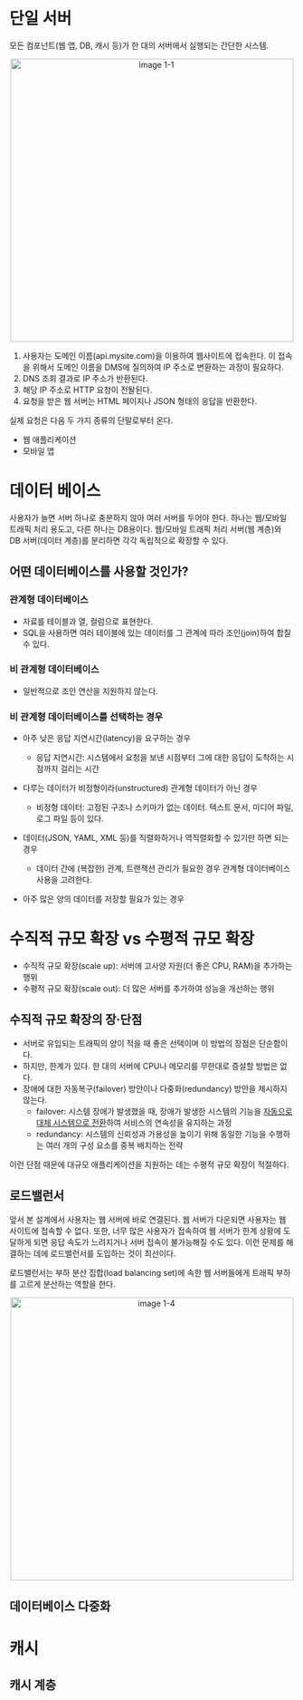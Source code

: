 # 단일 서버
모든 컴포넌트(웹 앱, DB, 캐시 등)가 한 대의 서버에서 실행되는 간단한 시스템.

<p align="center"><img width="500" alt="image 1-1" src="https://github.com/user-attachments/assets/de88f18a-ffe5-41f3-9b07-e3860351e896"></p>


1. 사용자는 도메인 이름(api.mysite.com)을 이용하여 웹사이트에 접속한다. 이 접속을 위해서 도메인 이름을 DMS에 질의하여 IP 주소로 변환하는 과정이 필요하다.
2. DNS 조회 결과로 IP 주소가 반환된다.
3. 해당 IP 주소로 HTTP 요청이 전돨된다.
4. 요청을 받은 웹 서버는 HTML 페이지나 JSON 형태의 응답을 반환한다.

실제 요청은 다음 두 가지 종류의 단말로부터 온다.
- 웹 애플리케이션
- 모바일 앱

# 데이터 베이스
사용자가 늘면 서버 하나로 충분하지 않아 여러 서버를 두어야 한다. 하나는 웹/모바일 트래픽 처리 용도고, 다른 하나는 DB용이다. 웹/모바일 트래픽 처리 서버(웹 계층)와 DB 서버(데이터 계층)를 분리하면 각각 독립적으로 확장할 수 있다.

## 어떤 데이터베이스를 사용할 것인가?

### 관계형 데이터베이스
- 자료를 테이블과 열, 컬럼으로 표현한다.
- SQL을 사용하면 여러 테이블에 있는 데이터를 그 관계에 따라 조인(join)하여 합칠 수 있다.

### 비 관계형 데이터베이스
- 일반적으로 조인 연산을 지원하지 않는다.

### 비 관계형 데이터베이스를 선택하는 경우
-  아주 낮은 응답 지연시간(latency)을 요구하는 경우
    - 응답 지연시간: 시스템에서 요청을 보낸 시점부터 그에 대한 응답이 도착하는 시점까지 걸리는 시간

-  다루는 데이터가 비정형이라(unstructured) 관계형 데이터가 아닌 경우
   -  비정형 데이터: 고정된 구조나 스키마가 없는 데이터. 텍스트 문서, 미디어 파일, 로그 파일 등이 있다.

-  데이터(JSON, YAML, XML 등)를 직렬화하거나 역직렬화할 수 있기만 하면 되는 경우
   - 데이터 간에 (복잡한) 관계, 트랜잭션 관리가 필요한 경우 관계형 데이터베이스 사용을 고려한다. 
-  아주 많은 양의 데이터를 저장할 필요가 있는 경우

# 수직적 규모 확장 vs 수평적 규모 확장
- 수직적 규모 확장(scale up): 서버에 고사양 자원(더 좋은 CPU, RAM)을 추가하는 행위
- 수평적 규모 확장(scale out): 더 많은 서버를 추가하여 성능을 개선하는 행위

## 수직적 규모 확장의 장·단점
- 서버로 유입되는 트래픽의 양이 적을 때 좋은 선택이며 이 방법의 장점은 단순함이다.
- 하지만, 한계가 있다. 한 대의 서버에 CPU나 메모리를 무한대로 증설할 방법은 없다.
- 장애에 대한 자동복구(failover) 방안이나 다중화(redundancy) 방안을 제시하지 않는다.
  - failover: 시스템 장애가 발생했을 때, 장애가 발생한 시스템의 기능을 <U>자동으로 대체 시스템으로 전환</U>하여 서비스의 연속성을 유지하는 과정
  - redundancy: 시스템의 신뢰성과 가용성을 높이기 위해 동일한 기능을 수행하는 여러 개의 구성 요소를 중복 배치하는 전략

이런 단점 때문에 대규모 애플리케이션을 지원하는 데는 수평적 규모 확장이 적절하다.


## 로드밸런서
앞서 본 설계에서 사용자는 웹 서버에 바로 연결된다. 웹 서버가 다운되면 사용자는 웹 사이트에 접속할 수 없다. 또한, 너무 많은 사용자가 접속하여 웹 서버가 한계 상황에 도달하게 되면 응답 속도가 느려지거나 서버 접속이 불가능해질 수도 있다. 이런 문제를 해결하는 데에 로드밸런서를 도입하는 것이 최선이다.

로드밸런서는 부하 분산 집합(load balancing set)에 속한 웹 서버들에게 트래픽 부하를 고르게 분산하는 역할을 한다.

<p align="center"><img width="500" alt="image 1-4" src="https://github.com/user-attachments/assets/18aec842-22c0-4a39-98b1-085182d78a5b"></p>


## 데이터베이스 다중화

# 캐시

## 캐시 계층


